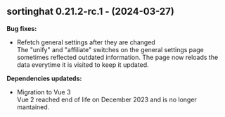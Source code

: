 ## sortinghat 0.21.2-rc.1 - (2024-03-27)

**Bug fixes:**

 * Refetch general settings after they are changed\
   The "unify" and "affiliate" switches on the general settings page
   sometimes reflected outdated information. The page now reloads the
   data everytime it is visited to keep it updated.

**Dependencies updateds:**

 * Migration to Vue 3\
   Vue 2 reached end of life on December 2023 and is no longer mantained.

